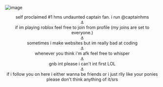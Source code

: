 ![image](https://github.com/user-attachments/assets/92f6fc76-90cd-4bf0-94dd-c83345ed5bcd)
<p align="center">  
  self proclaimed #1 hms undaunted captain fan. i run @captainhms 
<br>
⚓
<br>
if im playing roblox feel free to join from profile (my joins are set to everyone.)
<br>
⚓
<br>
sometimes i make websites but im really bad at coding
<br>
⚓
<br>
whenever you think i'm afk feel free to whisper
<br>
⚓
<br>
gnb int please i can't int first LOL
<br>
⚓
<br>
if i follow you on here i either wanna be friends or i just rlly like your ponies please don't think anything of it/srs
